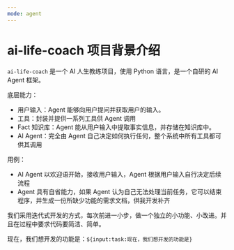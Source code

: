 ```yaml
---
mode: agent
---
```

# ai-life-coach 项目背景介绍

`ai-life-coach` 是一个 AI 人生教练项目，使用 Python 语言，是一个自研的 AI Agent 框架。

底层能力：

- 用户输入：Agent 能够向用户提问并获取用户的输入。
- 工具：封装并提供一系列工具供 Agent 调用
- Fact 知识库：Agent 能从用户输入中提取事实信息，并存储在知识库中。
- AI Agent：完全由 Agent 自己决定如何执行任何，整个系统中所有工具都可供其调用

用例：

- AI Agent 以欢迎语开始，接收用户输入，Agent 根据用户输入自行决定后续流程
- Agent 具有自省能力，如果 Agent 认为自己无法处理当前任务，它可以结束程序，并生成一份所缺少功能的需求文档，供我开发补齐

我们采用迭代式开发的方式，每次前进一小步，做一个独立的小功能、小改进。并且在过程中要求代码要简洁、简单。

现在，我们想开发的功能是：`${input:task:现在，我们想开发的功能是}`